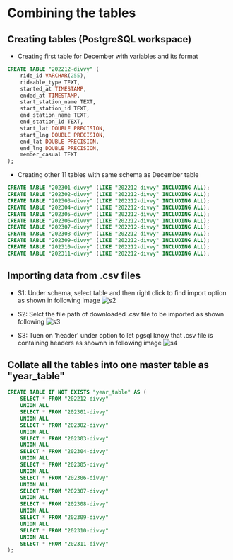 # Combining the tables

## Creating tables (PostgreSQL workspace)
- Creating first table for December with variables and its format
```sql
CREATE TABLE "202212-divvy" (
    ride_id VARCHAR(255),
    rideable_type TEXT,
    started_at TIMESTAMP,
    ended_at TIMESTAMP,
    start_station_name TEXT,
    start_station_id TEXT,
    end_station_name TEXT,
    end_station_id TEXT,
    start_lat DOUBLE PRECISION,
    start_lng DOUBLE PRECISION,
    end_lat DOUBLE PRECISION,
    end_lng DOUBLE PRECISION,
    member_casual TEXT
);
```
- Creating other 11 tables with same schema as December table
```sql
CREATE TABLE "202301-divvy" (LIKE "202212-divvy" INCLUDING ALL);
CREATE TABLE "202302-divvy" (LIKE "202212-divvy" INCLUDING ALL);
CREATE TABLE "202303-divvy" (LIKE "202212-divvy" INCLUDING ALL);
CREATE TABLE "202304-divvy" (LIKE "202212-divvy" INCLUDING ALL);
CREATE TABLE "202305-divvy" (LIKE "202212-divvy" INCLUDING ALL);
CREATE TABLE "202306-divvy" (LIKE "202212-divvy" INCLUDING ALL);
CREATE TABLE "202307-divvy" (LIKE "202212-divvy" INCLUDING ALL);
CREATE TABLE "202308-divvy" (LIKE "202212-divvy" INCLUDING ALL);
CREATE TABLE "202309-divvy" (LIKE "202212-divvy" INCLUDING ALL);
CREATE TABLE "202310-divvy" (LIKE "202212-divvy" INCLUDING ALL);
CREATE TABLE "202311-divvy" (LIKE "202212-divvy" INCLUDING ALL);
```
## Importing data from .csv files

- S1: Under schema, select table and then right click to find import option as shown in following image
  ![s2](https://github.com/rk2303iitb/Capstone/assets/155146605/f6c7e622-13de-4d8e-8ee2-3d0ec91edc84)

- S2: Selct the file path of downloaded .csv file to be imported as shown following
  ![s3](https://github.com/rk2303iitb/Capstone/assets/155146605/9d6b440d-b434-47a5-aa9e-d90e3e66516b)

- S3: Tuen on 'header' under option to let pgsql know that .csv file is containing headers as shownn in following image
  ![s4](https://github.com/rk2303iitb/Capstone/assets/155146605/2207f901-a34b-4074-85f2-676eb20568bd) 

## Collate all the tables into one master table as "year_table"
```sql
CREATE TABLE IF NOT EXISTS "year_table" AS ( 
	SELECT * FROM "202212-divvy" 
	UNION ALL 
	SELECT * FROM "202301-divvy" 
	UNION ALL 
	SELECT * FROM "202302-divvy" 
	UNION ALL
	SELECT * FROM "202303-divvy" 
	UNION ALL 
	SELECT * FROM "202304-divvy" 
	UNION ALL 
	SELECT * FROM "202305-divvy" 
	UNION ALL 
	SELECT * FROM "202306-divvy" 
	UNION ALL 
	SELECT * FROM "202307-divvy" 
	UNION ALL 
	SELECT * FROM "202308-divvy" 
	UNION ALL 
	SELECT * FROM "202309-divvy" 
	UNION ALL 
	SELECT * FROM "202310-divvy" 
	UNION ALL 
	SELECT * FROM "202311-divvy" 
);
```
